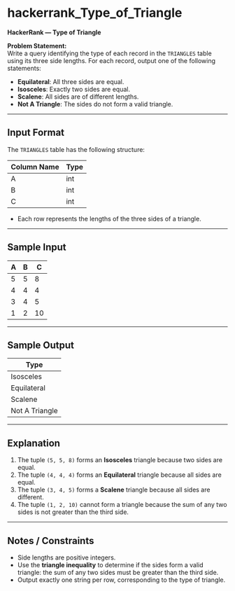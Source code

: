 # hackerrank_Type_of_Triangle

**HackerRank — Type of Triangle**

**Problem Statement:**  
Write a query identifying the type of each record in the `TRIANGLES` table using its three side lengths. For each record, output one of the following statements:

- **Equilateral**: All three sides are equal.  
- **Isosceles**: Exactly two sides are equal.  
- **Scalene**: All sides are of different lengths.  
- **Not A Triangle**: The sides do not form a valid triangle.

---

## Input Format

The `TRIANGLES` table has the following structure:

| Column Name | Type |
|-------------|------|
| A           | int  |
| B           | int  |
| C           | int  |

- Each row represents the lengths of the three sides of a triangle.

---

## Sample Input

| A | B | C |
|---|---|---|
| 5 | 5 | 8 |
| 4 | 4 | 4 |
| 3 | 4 | 5 |
| 1 | 2 | 10 |

---

## Sample Output

| Type           |
|----------------|
| Isosceles      |
| Equilateral    |
| Scalene        |
| Not A Triangle |

---

## Explanation

1. The tuple `(5, 5, 8)` forms an **Isosceles** triangle because two sides are equal.  
2. The tuple `(4, 4, 4)` forms an **Equilateral** triangle because all sides are equal.  
3. The tuple `(3, 4, 5)` forms a **Scalene** triangle because all sides are different.  
4. The tuple `(1, 2, 10)` cannot form a triangle because the sum of any two sides is not greater than the third side.

---

## Notes / Constraints

- Side lengths are positive integers.  
- Use the **triangle inequality** to determine if the sides form a valid triangle: the sum of any two sides must be greater than the third side.  
- Output exactly one string per row, corresponding to the type of triangle.
